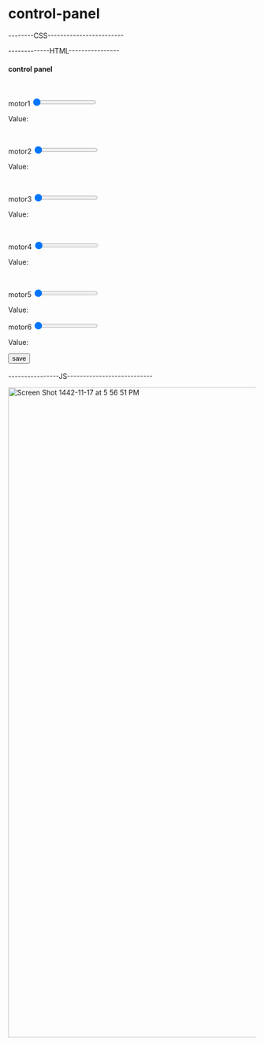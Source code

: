 # control-panel
<!DOCTYPE html>
<html>
<head>
<meta name="viewport" content="width=device-width, initial-scale=1">
<title>   control panel</title>
--------CSS------------------------
<style>
body {
  background-image: url('A2.jpeg');
}

.center {
  margin: auto;
  width: 20%;
  padding: 2px;
}

.slider {
  -webkit-appearance: none;
  width: 100%;
  height: 10px;
  border-radius: 5px;
  background: #d3d3d3;
  outline: none;
  opacity: 0.7;
  -webkit-transition: .2s;
  transition: opacity .2s;
}
.slider:hover {
  opacity: 1;
}
.slider::-webkit-slider-thumb {
  -webkit-appearance: none;
  appearance: none;
  width: 23px;
  height: 24px;
  border: 0;
  background: url('contrasticon.jpeg');
  cursor: pointer;
}
.slider::-moz-range-thumb {
  width: 23px;
  height: 24px;
  border: 0;
  background: url('contrasticon.jpeg');
  cursor: pointer;
}
</style>
</style>
</head>
-------------HTML----------------
<body>

<form action="control.php" method="POST">
  <body>

<div class="center">

  <h4>control panel</h4></div><br/>
  <div class="center">

motor1  <input id="myRange" name="m1" type="range"
 min="0" max="180" step="10" value="0" class="slider"
  /> <p>Value: <span id="demo"></span></p></div><br/>


 <div class="center">

motor2  <input id="m2" name="m2" type="range"
 min="0" max="180" step="10" value="0" class="slider"
  /> <p>Value: <span id="m2m"></span></p></div><br/>

 <div class="center">

motor3  <input id="m3" name="m3" type="range"
 min="0" max="180" step="10" value="0" class="slider"
  /><p>Value: <span id="mm"></span></p></div><br/>

 <div class="center">

motor4 <input id="m4" name="m4" type="range"
 min="0" max="180" step="10" value="0" class="slider"
  /><p>Value: <span id="m4m"></span></p></div><br/>

 <div class="center">

motor5  <input id="m5" name="m5" type="range"
 min="0" max="180" step="10" value="0" class="slider"
  /><p>Value: <span id="m5m"></span></p></div>

 <div class="center">

  motor6 <input id="m6" name="m6" type="range"
  min="0" max="180" step="10" value="0" class="slider"
   /><p>Value: <span id="m6m"></span></p></div>
  <div class="center">
  <input type="submit" value="save">
</div><br/>
----------------JS---------------------------
<script>
var slider = document.getElementById("myRange");
var output = document.getElementById("demo");
var slider2 = document.getElementById("m2");
var output2 = document.getElementById("m2m");
var slider3 = document.getElementById("m3");
var output3 = document.getElementById("mm");
var slider4 = document.getElementById("m4");
var output4 = document.getElementById("m4m");
var slider5 = document.getElementById("m5");
var output5 = document.getElementById("m5m");
var slider6 = document.getElementById("m6");
var output6 = document.getElementById("m6m");
output.innerHTML = slider.value;

slider.oninput = function() {
  output.innerHTML = this.value;
}
output2.innerHTML = slider2.value;

slider2.oninput = function() {
  output2.innerHTML = this.value;
}
output3.innerHTML = slider3.value;

slider3.oninput = function() {
  output3.innerHTML = this.value;
}
output4.innerHTML = slider4.value;

slider4.oninput = function() {
  output4.innerHTML = this.value;
}
output5.innerHTML = slider5.value;

slider5.oninput = function() {
  output5.innerHTML = this.value;
}
output6.innerHTML = slider6.value;

slider6.oninput = function() {
  output6.innerHTML = this.value;
}
</script>
</body>
</form>
</html>

<img width="1321" alt="Screen Shot 1442-11-17 at 5 56 51 PM" src="https://user-images.githubusercontent.com/56722657/123549430-a554b380-d771-11eb-9d88-9d607ea84f50.png">



